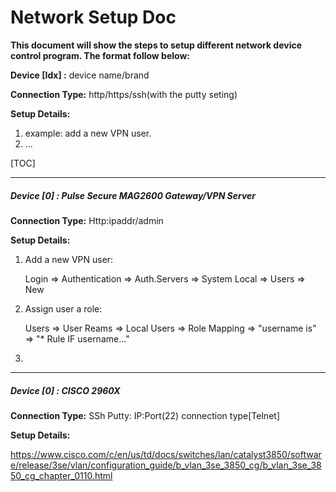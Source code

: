 # Network Setup Doc

**This document will show the steps to setup different network device control program. The format follow below:** 

**Device [Idx] :** device name/brand

**Connection Type:** http/https/ssh(with the putty seting)

**Setup Details:** 

1. example: add a new VPN user. 
2. ...

[TOC]

------

##### Device [0] : Pulse Secure MAG2600 Gateway/VPN Server

**Connection Type:** Http:ipaddr/admin

**Setup Details:** 

1. Add a new VPN user: 

   Login => Authentication => Auth.Servers => System Local => Users => New

2. Assign user a role: 

   Users => User Reams => Local Users => Role Mapping => "username is"  => "* Rule IF username..."

3. 

------

##### Device [0] : CISCO 2960X 

**Connection Type:** SSh Putty: IP:Port(22) connection type[Telnet]

**Setup Details:** 

https://www.cisco.com/c/en/us/td/docs/switches/lan/catalyst3850/software/release/3se/vlan/configuration_guide/b_vlan_3se_3850_cg/b_vlan_3se_3850_cg_chapter_0110.html